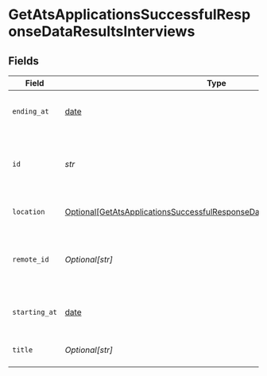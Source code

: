# GetAtsApplicationsSuccessfulResponseDataResultsInterviews


## Fields

| Field                                                                                                                                                                   | Type                                                                                                                                                                    | Required                                                                                                                                                                | Description                                                                                                                                                             |
| ----------------------------------------------------------------------------------------------------------------------------------------------------------------------- | ----------------------------------------------------------------------------------------------------------------------------------------------------------------------- | ----------------------------------------------------------------------------------------------------------------------------------------------------------------------- | ----------------------------------------------------------------------------------------------------------------------------------------------------------------------- |
| `ending_at`                                                                                                                                                             | [date](https://docs.python.org/3/library/datetime.html#date-objects)                                                                                                    | :heavy_check_mark:                                                                                                                                                      | The end time of the interview.<br/><br/>[](https://developer.mozilla.org/en-US/docs/Web/JavaScript/Reference/Global_Objects/Date/toISOString)                           |
| `id`                                                                                                                                                                    | *str*                                                                                                                                                                   | :heavy_check_mark:                                                                                                                                                      | The globally unique Kombo ID of the interview.                                                                                                                          |
| `location`                                                                                                                                                              | [Optional[GetAtsApplicationsSuccessfulResponseDataResultsInterviewsLocation]](../../models/shared/getatsapplicationssuccessfulresponsedataresultsinterviewslocation.md) | :heavy_check_mark:                                                                                                                                                      | Location of the interview.                                                                                                                                              |
| `remote_id`                                                                                                                                                             | *Optional[str]*                                                                                                                                                         | :heavy_check_mark:                                                                                                                                                      | The ID of the interview in the integrated system.                                                                                                                       |
| `starting_at`                                                                                                                                                           | [date](https://docs.python.org/3/library/datetime.html#date-objects)                                                                                                    | :heavy_check_mark:                                                                                                                                                      | The start time of the interview.<br/><br/>[](https://developer.mozilla.org/en-US/docs/Web/JavaScript/Reference/Global_Objects/Date/toISOString)                         |
| `title`                                                                                                                                                                 | *Optional[str]*                                                                                                                                                         | :heavy_check_mark:                                                                                                                                                      | The title of the interview.                                                                                                                                             |